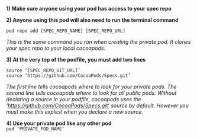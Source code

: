 **1) Make sure anyone using your pod has access to your spec repo**

**2) Anyone using this pod will also need to run the terminal command**  
```
pod repo add [SPEC_REPO_NAME] [SPEC_REPO_URL]
```  
*This is the same command you ran when creating the private pod. It clones your spec repo to your local cocoapods.*  

  
**3) At the very top of the podfile, you must add two lines**
```
source ‘[SPEC_REPO_GIT_URL]’
source ‘https://github.com/CocoaPods/Specs.git’
```
*The first line tells cocoapods where to look for your private pods. The second line tells cocoapods where to look for all public pods. Without declaring a source in your podfile, cocoapods uses the ‘https://github.com/CocoaPods/Specs.git’ source by default. However you must make this explicit when you declare a new source.*

**4) Use your private pod like any other pod**  
```pod ‘PRIVATE_POD_NAME’```
